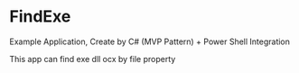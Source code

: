 # FindExe
Example Application, Create by C# (MVP Pattern) + Power Shell Integration 

This app can find exe dll ocx by file property

